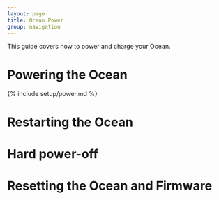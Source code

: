 ```yaml
---
layout: page
title: Ocean Power
group: navigation
---
```

This guide covers how to power and charge your Ocean.

# Powering the Ocean

{% include setup/power.md %}

# Restarting the Ocean



# Hard power-off



# Resetting the Ocean and Firmware
